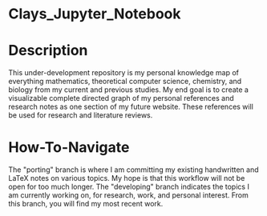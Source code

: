 # Clays_Jupyter_Notebook

# Description
This under-development repository is my personal knowledge map of everything mathematics, theoretical computer science, chemistry, and biology from my current and previous studies. My end goal is to create a visualizable complete directed graph of my personal references and research notes as one section of my future website. These references will be used for research and literature reviews. 

# How-To-Navigate
The "porting" branch is where I am committing my existing handwritten and LaTeX notes on various topics. My hope is that this workflow will not be open for too much longer. The "developing" branch indicates the topics I am currently working on, for research, work, and personal interest. From this branch, you will find my most recent work. 
